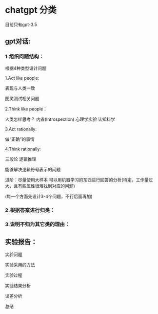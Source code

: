 # chatgpt 分类
目前只有gpt-3.5

## gpt对话:
### 1.组织问题结构：
根据4种类型设计问题

1.Act like people:

表现与人类一致

图灵测试相关问题

2.Think like people：

人类怎样思考？ 内省(Introspection)  心理学实验 认知科学

3.Act rationally:

做“正确”的事情

4.Think rationally:

三段论 逻辑推理

能够解决逻辑符号表示的问题

进阶：尽量使用大样本  可以用机器学习的东西进行回答的分析(待定，工作量过大，且有些属性很难找到对应的问题)

(每一个方面先设计3-4个问题，不行后面再加)
### 2.根据答案进行归类：

### 3.说明不归为其它类的理由：


## 实验报告：
实验问题

实验采用的方法

实验过程

实验结果分析

误差分析

总结
